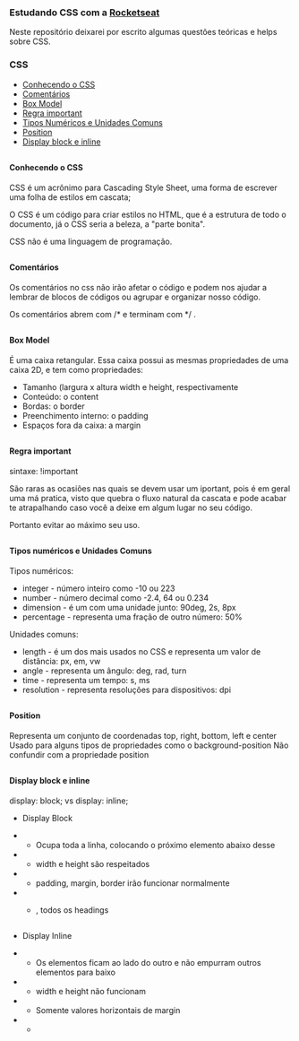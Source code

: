 ### Estudando CSS com a <a href="https://www.rocketseat.com.br/">Rocketseat</a>

Neste repositório deixarei por escrito algumas questões teóricas e helps sobre CSS.

### CSS 
- [Conhecendo o CSS](#hello-css)
- [Comentários](#comentarios)
- [Box Model](#box-model)
- [Regra important](#regra-important)
- [Tipos Numéricos e Unidades Comuns](#numericos-unidades)
- [Position](#position)
- [Display block e inline](#display-block-inline)

##

#### <a name="hello-css"></a> Conhecendo o CSS

CSS é um acrônimo para Cascading Style Sheet, uma forma de escrever uma folha de estilos em cascata;

O CSS é um código para criar estilos no HTML, que é a estrutura de todo o documento, já o CSS seria a beleza, a "parte bonita".

CSS não é uma linguagem de programação.

##

#### <a name="comentarios"></a> Comentários

Os comentários no css não irão afetar o código e podem nos ajudar a lembrar de blocos de códigos ou agrupar e organizar nosso código.

Os comentários abrem com /* e terminam com */ .

##

#### <a name="box-model"></a> Box Model

É uma caixa retangular. Essa caixa possui as mesmas propriedades de uma caixa 2D, e tem como propriedades:
- Tamanho (largura x altura width e height, respectivamente
- Conteúdo: o content
- Bordas: o border
- Preenchimento interno: o padding
- Espaços fora da caixa: a margin

##

#### <a name="regra-important"></a> Regra important

sintaxe: !important

São raras as ocasiões nas quais se devem usar um iportant, pois é em geral uma má pratica, visto que quebra o fluxo natural da cascata e pode acabar te atrapalhando caso você a deixe em algum lugar no seu código.

Portanto evitar ao máximo seu uso.

##

#### <a name="numericos-unidades"></a> Tipos numéricos e Unidades Comuns

Tipos numéricos:

- integer - número inteiro como -10 ou 223
- number - número decimal como -2.4, 64 ou 0.234
- dimension - é um <number> com uma unidade junto: 90deg, 2s, 8px
- percentage - representa uma fração de outro número: 50%

Unidades comuns: 

- length - é um dos mais usados no CSS e representa um valor de distância: px, em, vw
- angle - representa um ângulo: deg, rad, turn
- time - representa um tempo: s, ms
- resolution - representa resoluções para dispositivos: dpi

##

#### <a name="position"></a> Position

<position>

Representa um conjunto de coordenadas
top, right, bottom, left e center
Usado para alguns tipos de propriedades como o background-position
Não confundir com a propriedade position

##

#### <a name="display-block-inline"></a> Display block e inline

display: block; vs display: inline;

- Display Block
- - Ocupa toda a linha, colocando o próximo elemento abaixo desse
- - width e height são respeitados
- - padding, margin, border irão funcionar normalmente
- - <p> <div> <section>, todos os headings <h1> <h2>

- Display Inline
- - Os elementos ficam ao lado do outro e não empurram outros elementos para baixo
- - width e height não funcionam
- - Somente valores horizontais de margin
- - <a> <strong> <span> <em>
